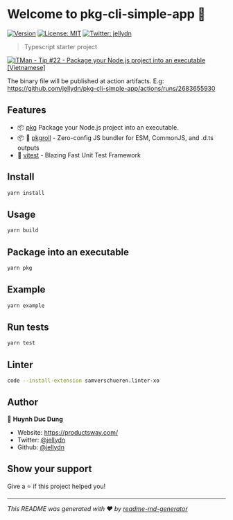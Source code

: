 # Welcome to pkg-cli-simple-app 👋

[![Version](https://img.shields.io/npm/v/pkg-cli-simple-app.svg)](https://www.npmjs.com/package/pkg-cli-simple-app)
[![License: MIT](https://img.shields.io/badge/License-MIT-yellow.svg)](#)
[![Twitter: jellydn](https://img.shields.io/twitter/follow/jellydn.svg?style=social)](https://twitter.com/jellydn)

> Typescript starter project

[![ITMan - Tip #22 - Package your Node.js project into an executable [Vietnamese]](https://i.ytimg.com/vi/WdjdtqqDIkc/hqdefault.jpg)](https://www.youtube.com/watch?v=WdjdtqqDIkc)

The binary file will be published at action artifacts. E.g:
https://github.com/jellydn/pkg-cli-simple-app/actions/runs/2683655930

## Features

- 📦️ [pkg](https://github.com/vercel/pkg) Package your Node.js project into an executable.
- 📦 🍣 [pkgroll](https://github.com/privatenumber/pkgroll) - Zero-config JS bundler for ESM, CommonJS, and .d.ts outputs
- 🎨 [vitest](https://vitest.dev/) - Blazing Fast Unit Test Framework

## Install

```sh
yarn install
```

## Usage

```sh
yarn build
```

## Package into an executable

```sh
yarn pkg
```

## Example

```sh
yarn example
```

## Run tests

```sh
yarn test
```

## Linter

```sh
code --install-extension samverschueren.linter-xo
```

## Author

👤 **Huynh Duc Dung**

- Website: https://productsway.com/
- Twitter: [@jellydn](https://twitter.com/jellydn)
- Github: [@jellydn](https://github.com/jellydn)

## Show your support

Give a ⭐️ if this project helped you!

---

_This README was generated with ❤️ by [readme-md-generator](https://github.com/kefranabg/readme-md-generator)_

